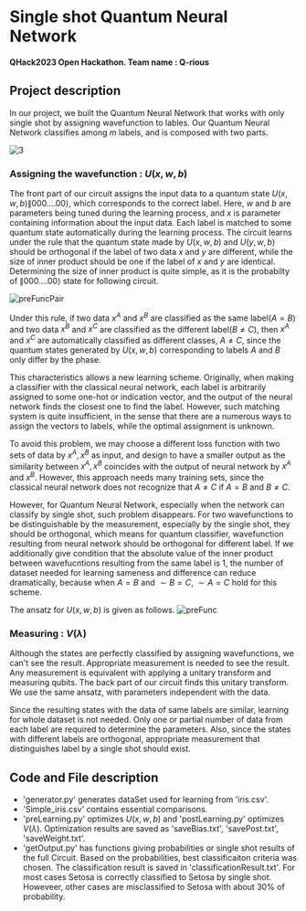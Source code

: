 
# Single shot Quantum Neural Network
#### QHack2023 Open Hackathon. Team name : Q-rious


## Project description
In our project, we built the Quantum Neural Network that works with only single shot by assigning wavefunction to lables. Our Quantum Neural Network classifies among $m$ labels, and is composed with two parts. 

![3](https://user-images.githubusercontent.com/124068470/221957508-92934c40-358e-4cd0-9ead-e4079d25e8b7.png)

### Assigning the wavefunction : $U(x, w, b)$

The front part of our circuit assigns the input data to a quantum state $U(x, w, b) \|000....00\rangle$, which corresponds to the correct label.
Here, $w$ and $b$ are parameters being tuned during the learning process, and $x$ is parameter containing information about the input data.
Each label is matched to some quantum state automatically during the learning process.
The circuit learns under the rule that the quantum state made by $U(x, w, b)$ and $U(y, w, b)$ should be orthogonal if the label of two data $x$ and $y$ are different, while the size of inner product should be one if the label of $x$ and $y$ are identical. Determining the size of inner product is quite simple, as it is the probabilty of $\|000....00\rangle$ state for following circuit.

![preFuncPair](https://user-images.githubusercontent.com/124068470/221955848-55662ebd-9333-44eb-b27e-19bcc4b0366e.png)

Under this rule, if two data $x^A$ and $x^B$ are classified as the same label($A=B$) and two data $x^B$ and $x^C$ are classified as the different label($B\neq C$), then $x^A$ and $x^C$ are automatically classified as different classes, $A \neq C$, since the quantum states generated by $U(x, w, b)$ corresponding to labels $A$ and $B$ only differ by the phase. 

This characteristics allows a new learning scheme. Originally, when making a classifier with the classical neural network, each label is arbitrarily assigned to some one-hot or indication vector, and the output of the neural network finds the closest one to find the label. However, such matching system is quite insufficient, in the sense that there are a numerous ways to assign the vectors to labels, while the optimal assignment is unknown.

To avoid this problem, we may choose a different loss function with two sets of data by $x^A, x^B$ as input, and design to have a smaller output as the similarity between $x^A, x^B$ coincides with the output of neural network by $x^A$ and $x^B$. However, this approach needs many training sets, since the classical neural network does not recognize that $A\neq C$ if $A=B$ and $B\neq C$. 

However, for Quantum Neural Network, especially when the network can classify by single shot, such problem disappears. For two wavefunctions to be distinguishable by the measurement, especially by the single shot, they should be orthogonal, which means for quantum classifier, wavefunction resulting from neural network should be orthogonal for different label. If we additionally give condition that the absolute value of the inner product between wavefucntions resulting from the same label is $1$, the number of dataset needed for learning sameness and difference can reduce dramatically, because when $A=B$ and $\sim B=C$, $\sim A=C$ hold for this scheme.

The ansatz for $U(x, w, b)$ is given as follows.
![preFunc](https://user-images.githubusercontent.com/124068470/221949350-a31aa87a-73ca-4cc5-b911-7732e592ed72.png)

### Measuring : $V(\lambda)$
Although the states are perfectly classified by assigning wavefunctions, we can't see the result. Appropriate measurement is needed to see the result. Any measurement is equivalent with applying a unitary transform and measuring qubits. The back part of our circuit finds this unitary transform. We use the same ansatz, with parameters independent with the data.

Since the resulting states with the data of same labels are similar, learning for whole dataset is not needed. Only one or partial number of data from each label are required to determine the parameters. Also, since the states with different labels are orthogonal, appropriate measurement that distinguishes label by a single shot should exist.



## Code and File description
* 'generator.py' generates dataSet used for learning from 'iris.csv'. 
* 'Simple_iris.csv' contains essential comparisons. 
* 'preLearning.py' optimizes $U(x, w, b)$ and 'postLearning.py' optimizes $V(\lambda)$. Optimization results are saved as 'saveBias.txt', 'savePost.txt', 'saveWeight.txt'.
* 'getOutput.py' has functions giving probabilities or single shot results of the full Circuit. Based on the probabilities, best classificaiton criteria was chosen. The classification result is saved in 'classificationResult.txt'. For most cases Setosa is correctly classified to Setosa by single shot. Howeveer, other cases are misclassified to Setosa with about 30% of probability.



